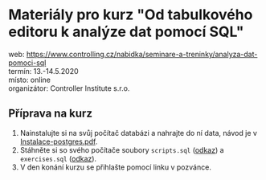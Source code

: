 # Materiály pro kurz "Od tabulkového editoru k analýze dat pomocí SQL"

web: https://www.controlling.cz/nabidka/seminare-a-treninky/analyza-dat-pomoci-sql    
termín: 13.-14.5.2020    
místo:  online          
organizátor: Controller Institute s.r.o.

## Příprava na kurz
1. Nainstalujte si na svůj počítač databázi a nahrajte do ní data, návod je v [Instalace-postgres.pdf](Instalace-postgres.pdf).
1. Stáhněte si so svého počítače soubory `scripts.sql` ([odkaz](scripts.sql)) a `exercises.sql` ([odkaz](exercises.sql)).
1. V den konání kurzu se přihlašte pomocí linku v pozvánce.
